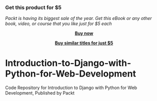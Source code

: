 
### Get this product for $5

<i>Packt is having its biggest sale of the year. Get this eBook or any other book, video, or course that you like just for $5 each</i>


<b><p align='center'>[Buy now](https://packt.link/9781839219894)</p></b>


<b><p align='center'>[Buy similar titles for just $5](https://subscription.packtpub.com/search)</p></b>


# Introduction-to-Django-with-Python-for-Web-Development
Code Repository for Introduction to Django with Python for Web Development, Published by Packt
